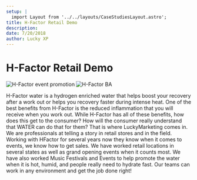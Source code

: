 ```yaml
---
setup: |
  import Layout from '../../layouts/CaseStudiesLayout.astro';
title: H-Factor Retail Demo
description:
date: 7/20/2018
author: Lucky XP
---
```


# H-Factor Retail Demo

![H-Factor event promotion](https://edrosillo.sirv.com/Case%20Studies/HFactorRetailDemo/HFactorRetailDemo1.png)
![H-Factor BA](https://edrosillo.sirv.com/Case%20Studies/HFactorRetailDemo/HFactorRetailDemo2.jpg)

H-Factor water is a hydrogen enriched water that helps boost your recovery after a work out or helps you recovery faster during intense heat. One of the best benefits from H-Factor is the reduced inflammation that you will receive when you work out.
While H-Factor has all of these benefits, how does this get to the consumer? How will the consumer really understand that WATER can do that for them? That is where LuckyMarketing comes in. We are professionals at telling a story in retail stores and in the field. Working with HFactor for several years now they know when it comes to events, we know how to get sales. We have worked retail locations in several states as well as grand opening events when it counts most. We have also worked Music Festivals and Events to help promote the water when it is hot, humid, and people really need to hydrate fast.
Our teams can work in any environment and get the job done right!
